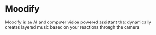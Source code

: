 # Moodify
Moodify is an AI and computer vision powered assistant that dynamically creates layered music based on your reactions through the camera. 
